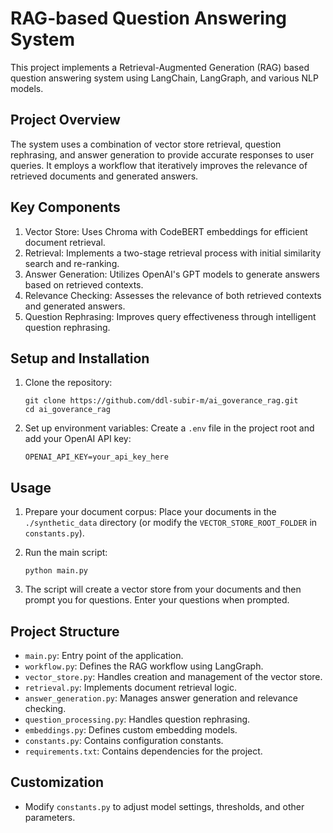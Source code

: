 # RAG-based Question Answering System

This project implements a Retrieval-Augmented Generation (RAG) based question answering system using LangChain, LangGraph, and various NLP models.

## Project Overview

The system uses a combination of vector store retrieval, question rephrasing, and answer generation to provide accurate responses to user queries. It employs a workflow that iteratively improves the relevance of retrieved documents and generated answers.

## Key Components

1. Vector Store: Uses Chroma with CodeBERT embeddings for efficient document retrieval.
2. Retrieval: Implements a two-stage retrieval process with initial similarity search and re-ranking.
3. Answer Generation: Utilizes OpenAI's GPT models to generate answers based on retrieved contexts.
4. Relevance Checking: Assesses the relevance of both retrieved contexts and generated answers.
5. Question Rephrasing: Improves query effectiveness through intelligent question rephrasing.

## Setup and Installation

1. Clone the repository:
   ```
   git clone https://github.com/ddl-subir-m/ai_goverance_rag.git
   cd ai_goverance_rag
   ```

2. Set up environment variables:
   Create a `.env` file in the project root and add your OpenAI API key:
   ```
   OPENAI_API_KEY=your_api_key_here
   ```

## Usage

1. Prepare your document corpus:
   Place your documents in the `./synthetic_data` directory (or modify the `VECTOR_STORE_ROOT_FOLDER` in `constants.py`).

2. Run the main script:
   ```
   python main.py
   ```

3. The script will create a vector store from your documents and then prompt you for questions. Enter your questions when prompted.

## Project Structure

- `main.py`: Entry point of the application.
- `workflow.py`: Defines the RAG workflow using LangGraph.
- `vector_store.py`: Handles creation and management of the vector store.
- `retrieval.py`: Implements document retrieval logic.
- `answer_generation.py`: Manages answer generation and relevance checking.
- `question_processing.py`: Handles question rephrasing.
- `embeddings.py`: Defines custom embedding models.
- `constants.py`: Contains configuration constants.
- `requirements.txt`: Contains dependencies for the project.

## Customization

- Modify `constants.py` to adjust model settings, thresholds, and other parameters.